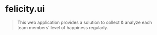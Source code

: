 # felicity.ui

> This web application provides a solution to collect & analyze
> each team members' level of happiness regularly.
